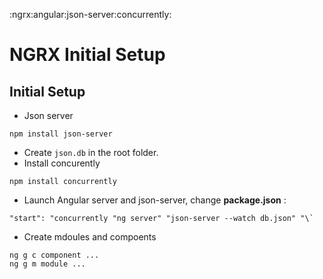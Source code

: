 :ngrx:angular:json-server:concurrently:

# NGRX Initial Setup

## Initial Setup

*   Json server

<!---->

    npm install json-server

*   Create `json.db` in the root folder.
*   Install concurently

<!---->

    npm install concurrently

*   Launch Angular server and json-server, change **package.json** :

<!---->

    "start": "concurrently "ng server" "json-server --watch db.json" "\`

*   Create mdoules and compoents

<!---->

```
ng g c component ...
ng g m module ...

```
